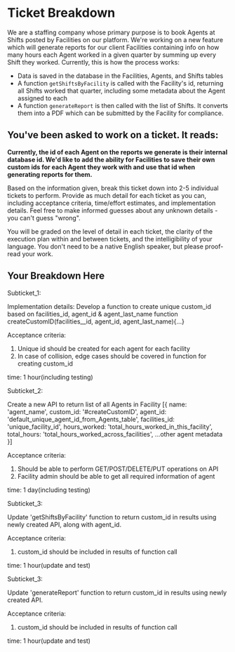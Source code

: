 # Ticket Breakdown
We are a staffing company whose primary purpose is to book Agents at Shifts posted by Facilities on our platform. We're working on a new feature which will generate reports for our client Facilities containing info on how many hours each Agent worked in a given quarter by summing up every Shift they worked. Currently, this is how the process works:

- Data is saved in the database in the Facilities, Agents, and Shifts tables
- A function `getShiftsByFacility` is called with the Facility's id, returning all Shifts worked that quarter, including some metadata about the Agent assigned to each
- A function `generateReport` is then called with the list of Shifts. It converts them into a PDF which can be submitted by the Facility for compliance.

## You've been asked to work on a ticket. It reads:

**Currently, the id of each Agent on the reports we generate is their internal database id. We'd like to add the ability for Facilities to save their own custom ids for each Agent they work with and use that id when generating reports for them.**


Based on the information given, break this ticket down into 2-5 individual tickets to perform. Provide as much detail for each ticket as you can, including acceptance criteria, time/effort estimates, and implementation details. Feel free to make informed guesses about any unknown details - you can't guess "wrong".


You will be graded on the level of detail in each ticket, the clarity of the execution plan within and between tickets, and the intelligibility of your language. You don't need to be a native English speaker, but please proof-read your work.

## Your Breakdown Here

Subticket_1:

Implementation details:
Develop a function to create unique custom_id based on facilities_id, agent_id & agent_last_name
function createCustomID(facilities__id, agent_id, agent_last_name){...}

Acceptance criteria:
1. Unique id should be created for each agent for each facility
2. In case of collision, edge cases should be covered in function for creating custom_id

time: 1 hour(including testing)

Subticket_2:

Create a new API to return list of all Agents in Facility
[{
    name: 'agent_name',
    custom_id: '#createCustomID',
    agent_id: 'default_unique_agent_id_from_Agents_table',
    facilities_id: 'unique_facility_id',
    hours_worked: 'total_hours_worked_in_this_facility',
    total_hours: 'total_hours_worked_across_facilities',
    ...other agent metadata
}]

Acceptance criteria:
1. Should be able to perform GET/POST/DELETE/PUT operations on API
2. Facility admin should be able to get all required information of agent

time: 1 day(including testing)

Subticket_3:

Update 'getShiftsByFacility' function to return custom_id in results using newly created API, along with agent_id.

Acceptance criteria:
1. custom_id should be included in results of function call

time: 1 hour(update and test)

Subticket_3:

Update 'generateReport' function to return custom_id in results using newly created API.

Acceptance criteria:
1. custom_id should be included in results of function call

time: 1 hour(update and test)
